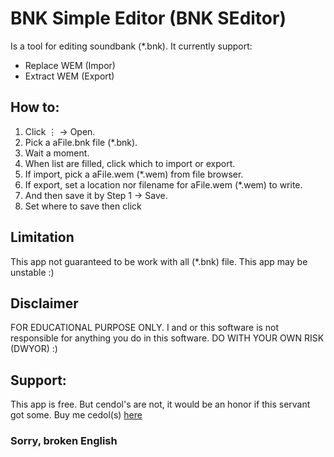 # BNK Simple Editor (BNK SEditor)

Is a tool for editing soundbank (*.bnk). It currently support:
- Replace WEM (Impor)
- Extract WEM (Export)

## How to:
1. Click ⋮ -> Open.
2. Pick a aFile.bnk file (*.bnk).
3. Wait a moment.
4. When list are filled, click which to import or export.
5. If import, pick a aFile.wem (*.wem) from file browser.
6. If export, set a location nor filename for aFile.wem (*.wem) to write.
7. And then save it by Step 1 -> Save.
8. Set where to save then click

## Limitation
This app not guaranteed to be work with all (*.bnk) file.
This app may be unstable :)

## Disclaimer
FOR EDUCATIONAL PURPOSE ONLY. I and or this software is not responsible for anything you do in this software.
DO WITH YOUR OWN RISK (DWYOR) :)

## Support:
This app is free. But cendol's are not, it would be an honor if this servant got some.
Buy me cedol(s) [here](https://trakteer.id/LNii/tip)

### Sorry, broken English
